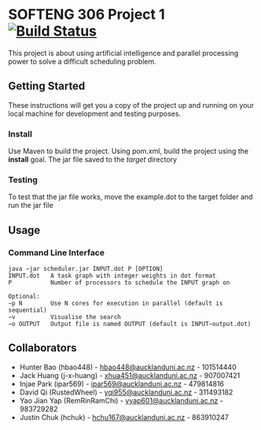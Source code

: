 # SOFTENG 306 Project 1 [![Build Status](https://travis-ci.com/hbao448/306A1.svg?token=cciKEDpQyfT6yqJyJd58&branch=master)](https://travis-ci.com/hbao448/306A1)

This project is about using artificial intelligence and parallel processing power to solve a difficult scheduling problem.

## Getting Started
These instructions will get you a copy of the project up and running on your local machine for development and testing purposes.

### Install 
Use Maven to build the project. Using pom.xml, build the project using the **install** goal. The jar file saved to the *target* directory

### Testing
To test that the jar file works, move the example.dot to the target folder and run the jar file

## Usage

### Command Line Interface
````
java −jar scheduler.jar INPUT.dot P [OPTION]
INPUT.dot   A task graph with integer weights in dot format
P           Number of processors to schedule the INPUT graph on

Optional:
−p N        Use N cores for execution in parallel (default is sequential)
−v          Visualise the search
−o OUTPUT   Output file is named OUTPUT (default is INPUT−output.dot)
````

## Collaborators
* Hunter Bao (hbao448) - hbao448@aucklanduni.ac.nz - 101514440
* Jack Huang (j-x-huang) - xhua451@aucklanduni.ac.nz - 907007421
* Injae Park (ipar569) - ipar569@aucklanduni.ac.nz - 479814816
* David Qi (RustedWheel) - yqi955@aucklanduni.ac.nz - 311493182
* Yao Jian Yap (RemRinRamChi) - yyap601@aucklanduni.ac.nz - 983729282
* Justin Chuk (hchuk) - hchu167@aucklanduni.ac.nz - 863910247
